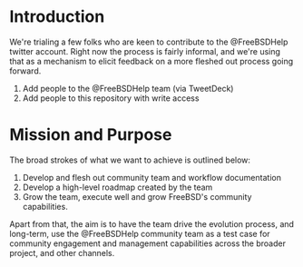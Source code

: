 Introduction
============

We're trialing a few folks who are keen to contribute to the @FreeBSDHelp
twitter account. Right now the process is fairly informal, and we're using
that as a mechanism to elicit feedback on a more fleshed out process going
forward.

 1. Add people to the @FreeBSDHelp team (via TweetDeck)
 2. Add people to this repository with write access

Mission and Purpose
===================

The broad strokes of what we want to achieve is outlined below:


1. Develop and flesh out community team and workflow documentation
2. Develop a high-level roadmap created by the team
3. Grow the team, execute well and grow FreeBSD's community capabilities.

Apart from that, the aim is to have the team drive the evolution process, and
long-term, use the @FreeBSDHelp community team as a test case for community
engagement and management capabilities across the broader project, and other
channels.
